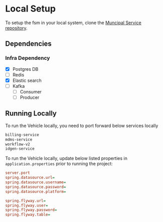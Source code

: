 # Local Setup

To setup the fsm in your local system, clone the [Muncipal Service repository](https://github.com/egovernments/municipal-services).

## Dependencies

### Infra Dependency

- [X] Postgres DB
- [ ] Redis
- [X] Elastic search
- [ ] Kafka
  - [ ] Consumer
  - [ ] Producer

## Running Locally

To run the Vehicle locally, you need to port forward below services locally

```bash
billing-service
mdms-service
workflow-v2
idgen-service

```

To run the Vehicle locally, update below listed properties in `application.properties` prior to running the project:

```ini
server.port
spring.datasource.url=
spring.datasource.username=
spring.datasource.password=
spring.datasource.platform=

spring.flyway.url=
spring.flyway.user=
spring.flyway.password=
spring.flyway.table=
```
